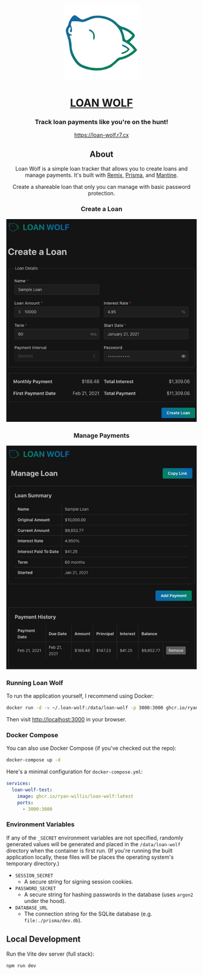 <div align="center">
<img src="app/assets/logo-gradient.svg" width="200" />
<h1><a target="_blank" href="https://loan-wolf.r7.cx">LOAN WOLF</a></h1>

### Track loan payments like you're on the hunt!


https://loan-wolf.r7.cx

## About

Loan Wolf is a simple loan tracker that allows you to create loans and manage payments. It's built with [Remix](https://remix.run), [Prisma](https://prisma.io), and [Mantine](https://mantine.dev).

Create a shareable loan that only you can manage with basic password protection.

### Create a Loan

![Create a Loan](docs/create_loan.png)

### Manage Payments

![Manage Payments](docs/manage_loan.png)

</div>



### Running Loan Wolf

To run the application yourself, I recommend using Docker:

```sh
docker run -d -v ~/.loan-wolf:/data/loan-wolf -p 3000:3000 ghcr.io/ryan-willis/loan-wolf:latest
```

Then visit [http://localhost:3000](http://localhost:3000) in your browser.

### Docker Compose

You can also use Docker Compose (if you've checked out the repo):

```sh
docker-compose up -d
```

Here's a minimal configuration for `docker-compose.yml`:

```yaml
services:
  loan-wolf-test:
    image: ghcr.io/ryan-willis/loan-wolf:latest
    ports:
      - 3000:3000
```

### Environment Variables

If any of the `_SECRET` environment variables are not specified, randomly generated values will be generated and placed in the `/data/loan-wolf` directory when the container is first run. (If you're running the built application locally, these files will be places the operating system's temporary directory.)

- `SESSION_SECRET`
  - A secure string for signing session cookies.
- `PASSWORD_SECRET`
  - A secure string for hashing passwords in the database (uses `argon2` under the hood).
- `DATABASE_URL`
  - The connection string for the SQLite database (e.g. `file:./prisma/dev.db`).

## Local Development

Run the Vite dev server (full stack):

```sh
npm run dev
```
